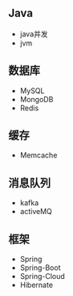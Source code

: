 ## Java
* java并发
* jvm

## 数据库
* MySQL
* MongoDB
* Redis

## 缓存
* Memcache

## 消息队列
* kafka
* activeMQ

## 框架
* Spring
* Spring-Boot
* Spring-Cloud
* Hibernate